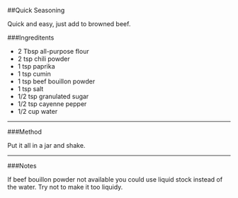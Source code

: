 
##Quick Seasoning

Quick and easy, just add to browned beef.

###Ingreditents

* 2 Tbsp all-purpose flour
* 2 tsp chili powder
* 1 tsp paprika
* 1 tsp cumin
* 1 tsp beef bouillon powder
* 1 tsp salt
* 1/2 tsp granulated sugar
* 1/2 tsp cayenne pepper
* 1/2 cup water

___
###Method

Put it all in a jar and shake.

___
###Notes

If beef bouillon powder not available you could use liquid stock instead of the water. Try not to make it too liquidy.

